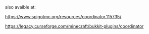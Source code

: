 also avaible at:

  https://www.spigotmc.org/resources/coordinator.115735/
  
  https://legacy.curseforge.com/minecraft/bukkit-plugins/coordinator
